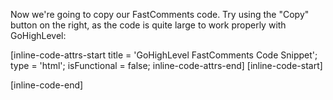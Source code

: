 Now we're going to copy our FastComments code. Try using the "Copy" button on the right, as the code is quite large to work properly
with GoHighLevel:

[inline-code-attrs-start title = 'GoHighLevel FastComments Code Snippet'; type = 'html'; isFunctional = false; inline-code-attrs-end]
[inline-code-start]
<script src="https://cdn.fastcomments.com/js/embed-v2.min.js"></script>
<script>
    (function () {
        const oldPushState = history.pushState;
        history.pushState = function pushState() {
            const ret = oldPushState.apply(this, arguments);
            window.dispatchEvent(new Event('pushstate'));
            window.dispatchEvent(new Event('locationchange'));
            return ret;
        };

        const oldReplaceState = history.replaceState;
        history.replaceState = function replaceState() {
            const ret = oldReplaceState.apply(this, arguments);
            window.dispatchEvent(new Event('replacestate'));
            window.dispatchEvent(new Event('locationchange'));
            return ret;
        };

        window.addEventListener('popstate', () => {
            window.dispatchEvent(new Event('locationchange'));
        });

        function render() {
            let rendered = false;

            function tryNext() {
                if (rendered) {
                    return;
                }
                const container = document.querySelector('#post-body');
                if (container) {
                    console.log('FastComments: container found, updating...');
                    if (document.querySelector('.fastcomments-wrapper')) {
                        document.querySelector('.fastcomments-wrapper').remove();
                    }
                    const target = document.createElement('div');
                    target.classList.add('fastcomments-wrapper');
                    container.append(target);
                    FastCommentsUI(target, {
                        tenantId: "demo",
                        showLiveRightAway: true
                    });
                    rendered = true;
                    const interval = setInterval(function() {
                        const doesContainerStillExist = document.querySelector('.fastcomments-wrapper');
                        if (!doesContainerStillExist) {
                            rendered = false;
                            tryNext();
                            clearInterval(interval);
                        }
                    }, 1000);
                } else {
                    console.log('FastComments: container not found, waiting...');
                    setTimeout(tryNext, 300);
                }
            }

            tryNext();
        }

        render();

        window.addEventListener('locationchange', function () {
            console.log('Updating FastComments.');
            render();
        });
    })();
</script>
[inline-code-end]
